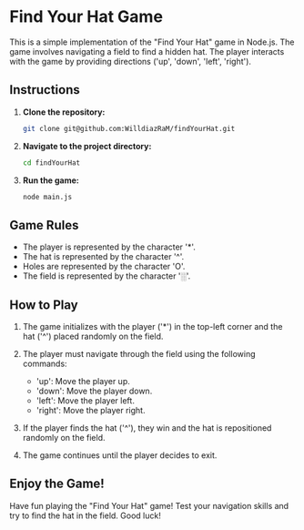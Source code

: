 # Find Your Hat Game

This is a simple implementation of the "Find Your Hat" game in Node.js. The game involves navigating a field to find a hidden hat. The player interacts with the game by providing directions ('up', 'down', 'left', 'right').

## Instructions

1. **Clone the repository:**

    ```bash
    git clone git@github.com:WilldiazRaM/findYourHat.git
    ```

2. **Navigate to the project directory:**

    ```bash
    cd findYourHat
    ```

3. **Run the game:**

    ```bash
    node main.js
    ```

## Game Rules

- The player is represented by the character '*'.
- The hat is represented by the character '^'.
- Holes are represented by the character 'O'.
- The field is represented by the character '░'.

## How to Play

1. The game initializes with the player ('*') in the top-left corner and the hat ('^') placed randomly on the field.

2. The player must navigate through the field using the following commands:

    - 'up': Move the player up.
    - 'down': Move the player down.
    - 'left': Move the player left.
    - 'right': Move the player right.

3. If the player finds the hat ('^'), they win and the hat is repositioned randomly on the field.

4. The game continues until the player decides to exit.

## Enjoy the Game!

Have fun playing the "Find Your Hat" game! Test your navigation skills and try to find the hat in the field. Good luck!
